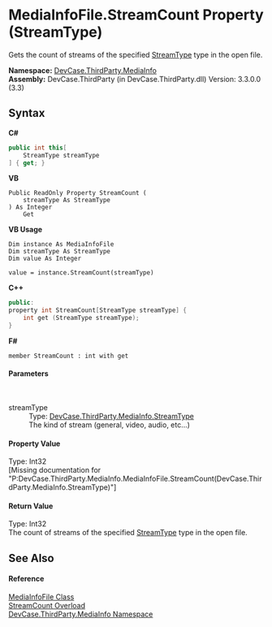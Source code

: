 # MediaInfoFile.StreamCount Property (StreamType)
 

Gets the count of streams of the specified <a href="T_DevCase_ThirdParty_MediaInfo_StreamType">StreamType</a> type in the open file.

**Namespace:**&nbsp;<a href="N_DevCase_ThirdParty_MediaInfo">DevCase.ThirdParty.MediaInfo</a><br />**Assembly:**&nbsp;DevCase.ThirdParty (in DevCase.ThirdParty.dll) Version: 3.3.0.0 (3.3)

## Syntax

**C#**<br />
``` C#
public int this[
	StreamType streamType
] { get; }
```

**VB**<br />
``` VB
Public ReadOnly Property StreamCount ( 
	streamType As StreamType
) As Integer
	Get
```

**VB Usage**<br />
``` VB Usage
Dim instance As MediaInfoFile
Dim streamType As StreamType
Dim value As Integer

value = instance.StreamCount(streamType)

```

**C++**<br />
``` C++
public:
property int StreamCount[StreamType streamType] {
	int get (StreamType streamType);
}
```

**F#**<br />
``` F#
member StreamCount : int with get

```


#### Parameters
&nbsp;<dl><dt>streamType</dt><dd>Type: <a href="T_DevCase_ThirdParty_MediaInfo_StreamType">DevCase.ThirdParty.MediaInfo.StreamType</a><br />The kind of stream (general, video, audio, etc...)</dd></dl>

#### Property Value
Type: Int32<br />\[Missing <value> documentation for "P:DevCase.ThirdParty.MediaInfo.MediaInfoFile.StreamCount(DevCase.ThirdParty.MediaInfo.StreamType)"\]

#### Return Value
Type: Int32<br />The count of streams of the specified <a href="T_DevCase_ThirdParty_MediaInfo_StreamType">StreamType</a> type in the open file.

## See Also


#### Reference
<a href="T_DevCase_ThirdParty_MediaInfo_MediaInfoFile">MediaInfoFile Class</a><br /><a href="Overload_DevCase_ThirdParty_MediaInfo_MediaInfoFile_StreamCount">StreamCount Overload</a><br /><a href="N_DevCase_ThirdParty_MediaInfo">DevCase.ThirdParty.MediaInfo Namespace</a><br />